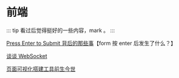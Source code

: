 # 前端

::: tip
看过后觉得挺好的一些内容，mark 。
:::

[Press Enter to Submit 背后的那些事](http://david-chen-blog.logdown.com/posts/177766-how-forms-submit-when-pressing-enter)【form 按 enter 后发生了什么？】

[谈谈 WebSocket](https://halfrost.com/websocket/)

[页面可视化搭建工具前生今世](https://zhuanlan.zhihu.com/p/37171897)